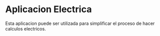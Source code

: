 # Aplicacion Electrica

Esta aplicacion puede ser utilizada para simplificar el proceso de hacer calculos electricos.